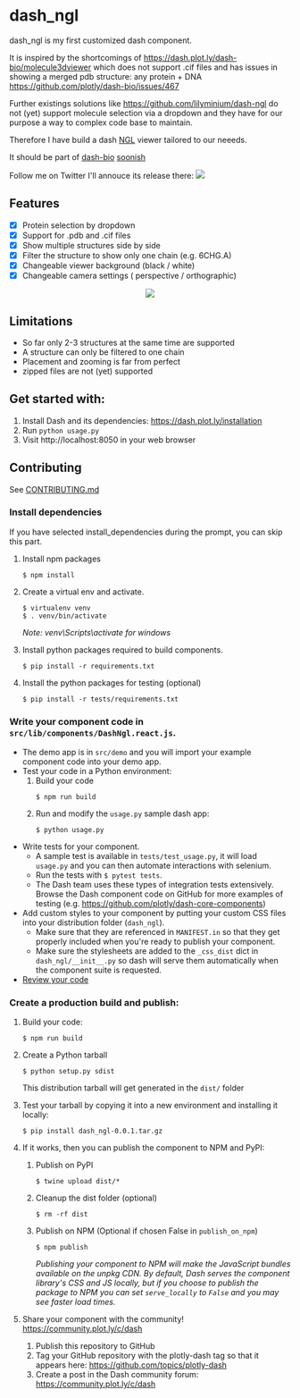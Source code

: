 # dash_ngl

dash_ngl is my first customized dash component.

It is inspired by the shortcomings of https://dash.plot.ly/dash-bio/molecule3dviewer 
which does not support .cif files and has issues in showing 
a merged pdb structure: any protein + DNA
https://github.com/plotly/dash-bio/issues/467

Further existings solutions like https://github.com/lilyminium/dash-ngl
do not (yet) support molecule selection via a dropdown
and they have for our purpose a way to complex code base to maintain.

Therefore I have build a dash [NGL](https://github.com/arose/ngl) viewer tailored to our neeeds.

It should be part of [dash-bio](https://github.com/plotly/dash-bio) [soonish](https://github.com/plotly/dash-bio/pull/496)

Follow me on Twitter I'll annouce its release there:
[![](https://img.shields.io/twitter/follow/ivoleist.svg)](https://twitter.com/intent/follow?screen_name=ivoleist)


## Features

- [x] Protein selection by dropdown
- [x] Support for .pdb and .cif files
- [x] Show multiple structures side by side
- [x] Filter the structure to show only one chain (e.g. 6CHG.A)
- [x] Changeable viewer background (black / white)
- [x] Changeable camera settings ( perspective / orthographic)

<p align="center">
  <img src="https://raw.githubusercontent.com/IvoLeist/dash_ngl/master/static/demo_2.png">
</p>

## Limitations
- So far only 2-3 structures at the same time are supported
- A structure can only be filtered to one chain
- Placement and zooming is far from perfect
- zipped files are not (yet) supported

## Get started with:

1. Install Dash and its dependencies: https://dash.plot.ly/installation
2. Run `python usage.py`
3. Visit http://localhost:8050 in your web browser

## Contributing

See [CONTRIBUTING.md](./CONTRIBUTING.md)

### Install dependencies

If you have selected install_dependencies during the prompt, you can skip this part.

1. Install npm packages
    ```
    $ npm install
    ```
2. Create a virtual env and activate.
    ```
    $ virtualenv venv
    $ . venv/bin/activate
    ```
    _Note: venv\Scripts\activate for windows_

3. Install python packages required to build components.
    ```
    $ pip install -r requirements.txt
    ```
4. Install the python packages for testing (optional)
    ```
    $ pip install -r tests/requirements.txt
    ```

### Write your component code in `src/lib/components/DashNgl.react.js`.

- The demo app is in `src/demo` and you will import your example component code into your demo app.
- Test your code in a Python environment:
    1. Build your code
        ```
        $ npm run build
        ```
    2. Run and modify the `usage.py` sample dash app:
        ```
        $ python usage.py
        ```
- Write tests for your component.
    - A sample test is available in `tests/test_usage.py`, it will load `usage.py` and you can then automate interactions with selenium.
    - Run the tests with `$ pytest tests`.
    - The Dash team uses these types of integration tests extensively. Browse the Dash component code on GitHub for more examples of testing (e.g. https://github.com/plotly/dash-core-components)
- Add custom styles to your component by putting your custom CSS files into your distribution folder (`dash_ngl`).
    - Make sure that they are referenced in `MANIFEST.in` so that they get properly included when you're ready to publish your component.
    - Make sure the stylesheets are added to the `_css_dist` dict in `dash_ngl/__init__.py` so dash will serve them automatically when the component suite is requested.
- [Review your code](./review_checklist.md)

### Create a production build and publish:

1. Build your code:
    ```
    $ npm run build
    ```
2. Create a Python tarball
    ```
    $ python setup.py sdist
    ```
    This distribution tarball will get generated in the `dist/` folder

3. Test your tarball by copying it into a new environment and installing it locally:
    ```
    $ pip install dash_ngl-0.0.1.tar.gz
    ```

4. If it works, then you can publish the component to NPM and PyPI:
    1. Publish on PyPI
        ```
        $ twine upload dist/*
        ```
    2. Cleanup the dist folder (optional)
        ```
        $ rm -rf dist
        ```
    3. Publish on NPM (Optional if chosen False in `publish_on_npm`)
        ```
        $ npm publish
        ```
        _Publishing your component to NPM will make the JavaScript bundles available on the unpkg CDN. By default, Dash serves the component library's CSS and JS locally, but if you choose to publish the package to NPM you can set `serve_locally` to `False` and you may see faster load times._

5. Share your component with the community! https://community.plot.ly/c/dash
    1. Publish this repository to GitHub
    2. Tag your GitHub repository with the plotly-dash tag so that it appears here: https://github.com/topics/plotly-dash
    3. Create a post in the Dash community forum: https://community.plot.ly/c/dash
